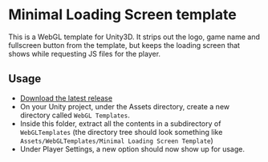 # Minimal Loading Screen template

This is a WebGL template for Unity3D. It strips out the logo, game name and fullscreen button from the template, but keeps the loading screen that shows while requesting JS files for the player.

## Usage

- [Download the latest release](https://github.com/fireotters/minimal-loading-screen-template/releases/latest)
- On your Unity project, under the Assets directory, create a new directory called `WebGL Templates`.
- Inside this folder, extract all the contents in a subdirectory of `WebGLTemplates` (the directory tree should look something like `Assets/WebGLTemplates/Minimal Loading Screen Template`)
- Under Player Settings, a new option should now show up for usage.